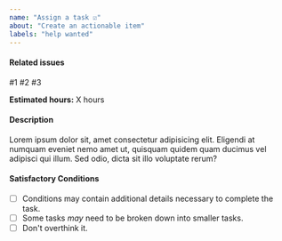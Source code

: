 ```yaml
---
name: "Assign a task ☑️"
about: "Create an actionable item"
labels: "help wanted"
---
```


<!-- User stories and bugs are broken down in to tasks. -->

#### Related issues

<!-- Tag related stories that this task is related to -->

#1 #2 #3

**Estimated hours:** X hours

#### Description

<!-- What needs to be done? How will this resolve the related issue? -->

Lorem ipsum dolor sit, amet consectetur adipisicing elit. Eligendi at numquam eveniet nemo amet ut, quisquam quidem quam ducimus vel adipisci qui illum. Sed odio, dicta sit illo voluptate rerum?

#### Satisfactory Conditions

- [ ] Conditions may contain additional details necessary to complete the task.
- [ ] Some tasks _may_ need to be broken down into smaller tasks.
- [ ] Don't overthink it.
